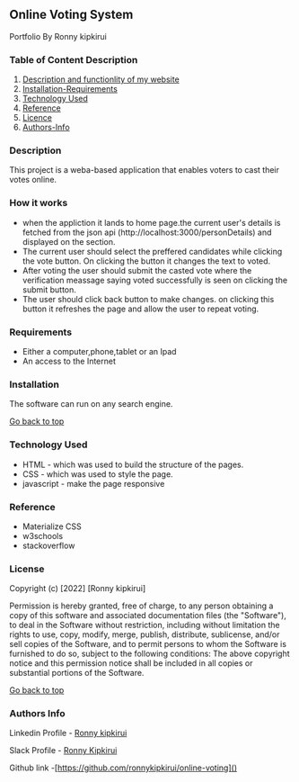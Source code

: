 ## Online Voting System

Portfolio By Ronny kipkirui

### Table of Content Description

1. [Description and functionlity of my website]()
2. [Installation-Requirements]()
3. [Technology Used]()
4. [Reference]()
5. [Licence]()
6. [Authors-Info]()

### Description

This project is a weba-based application that enables voters to cast their votes online.

### How it works

* when the appliction it lands to home page.the current user's details is fetched from the json api (http://localhost:3000/personDetails) and displayed on the section.
* The current user should select the preffered candidates while clicking the vote button. On clicking the button it changes the text to voted.
* After voting the user should submit the casted vote where the verification meassage saying voted successfully is seen on clicking the submit button.
* The user should click back button to make changes. on clicking this button it refreshes the page and allow the user to repeat voting.


### Requirements

* Either a computer,phone,tablet or an Ipad
* An access to the Internet

### Installation

The software can run on any search engine.

[Go back to top](go-back-to-top)

### Technology Used

* HTML - which was used to build the structure of the pages.
* CSS - which was used to style the page.
* javascript - make the page responsive

### Reference

* Materialize CSS
* w3schools
* stackoverflow

### License

Copyright (c) [2022] [Ronny kipkirui]

Permission is hereby granted, free of charge, to any person obtaining a copy of this software and associated documentation files (the "Software"), to deal in the Software without restriction, including without limitation the rights to use, copy, modify, merge, publish, distribute, sublicense, and/or sell copies of the Software, and to permit persons to whom the Software is furnished to do so, subject to the following conditions:
The above copyright notice and this permission notice shall be included in all copies or substantial portions of the Software.

[Go back to top](Go-Back-to-top)

### Authors Info

Linkedin Profile - [Ronny kipkirui]()

Slack Profile - [Ronny Kipkirui]()

Github link -[https://github.com/ronnykipkirui/online-voting]()
